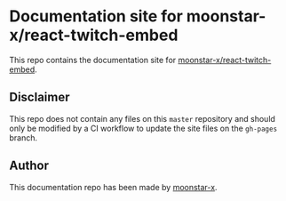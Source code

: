 # Documentation site for moonstar-x/react-twitch-embed

This repo contains the documentation site for [moonstar-x/react-twitch-embed](https://github.com/moonstar-x/react-twitch-embed).

## Disclaimer

This repo does not contain any files on this `master` repository and should only be modified by a CI workflow to update the site files on the `gh-pages` branch.

## Author

This documentation repo has been made by [moonstar-x](https://github.com/moonstar-x).
